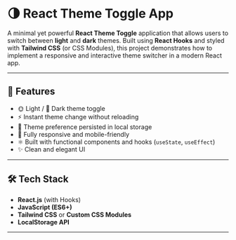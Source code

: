 # 🌗 React Theme Toggle App

A minimal yet powerful **React Theme Toggle** application that allows users to switch between **light** and **dark** themes. Built using **React Hooks** and styled with **Tailwind CSS** (or CSS Modules), this project demonstrates how to implement a responsive and interactive theme switcher in a modern React app.

---

## 🚀 Features

- 🌞 Light / 🌚 Dark theme toggle
- ⚡ Instant theme change without reloading
- 💾 Theme preference persisted in local storage
- 🎯 Fully responsive and mobile-friendly
- ⚛️ Built with functional components and hooks (`useState`, `useEffect`)
- ✨ Clean and elegant UI

---

## 🛠️ Tech Stack

- **React.js** (with Hooks)
- **JavaScript (ES6+)**
- **Tailwind CSS** or **Custom CSS Modules**
- **LocalStorage API**

---


